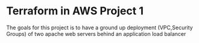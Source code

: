 # Terraform in AWS Project 1
The goals for this project is to have a ground up deployment (VPC,Security Groups) of two apache web servers behind an application load balancer
